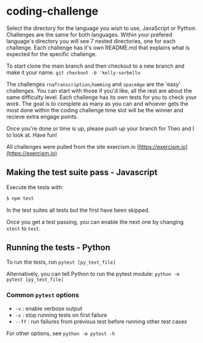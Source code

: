 # coding-challenge

Select the directory for the language you wish to use, JavaScript or Python. Challenges are the same for both languages. Within your prefered language's directory you will see 7 nested directories, one for each challenge. Each challenge has it's own README.md that explains what is expected for the specific challenge.

To start clone the main branch and then checkout to a new branch and make it your name. `git checkout -b 'kelly-sorbello`

The challenges `rnaTranscription`,`hamming` and `spaceAge` are the 'easy' challenges. You can start with those if you'd like, all the rest are about the same difficulty level.
Each challenge has its own tests for you to check your work. The goal is to complete as many as you can and whoever gets the most done within the coding challenge time slot will be the winner and recieve extra engage points.

Once you're done or time is up, please push up your branch for Theo and I to look at. Have fun!


All challenges were pulled from the site exercism.io [https://exercism.io](https://exercism.io)

## Making the test suite pass - Javascript

Execute the tests with:

```bash
$ npm test
```

In the test suites all tests but the first have been skipped.

Once you get a test passing, you can enable the next one by changing `xtest` to
`test`.

## Running the tests - Python

To run the tests, run `pytest [py_test_file]`

Alternatively, you can tell Python to run the pytest module:
`python -m pytest [py_test_file]`

### Common `pytest` options

- `-v` : enable verbose output
- `-x` : stop running tests on first failure
- `--ff` : run failures from previous test before running other test cases

For other options, see `python -m pytest -h`
